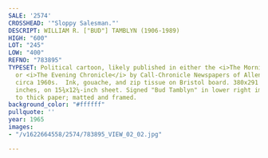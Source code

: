 ```yaml
---
SALE: '2574'
CROSSHEAD: '"Sloppy Salesman."'
DESCRIPT: WILLIAM R. ["BUD"] TAMBLYN (1906-1989)
HIGH: "600"
LOT: "245"
LOW: "400"
REFNO: "783895"
TYPESET: Political cartoon, likely published in either the <i>The Morning Call</i>
  or <i>The Evening Chronicle</i> by Call-Chronicle Newspapers of Allentown, Pennsylvania,
  circa 1960s.  Ink, gouache, and zip tissue on Bristol board. 380x291 mm; 15¼x11½
  inches, on 15¾x12¼-inch sheet. Signed "Bud Tamblyn" in lower right image. Hinged
  to thick paper; matted and framed.
background_color: "#ffffff"
pullquote: ''
year: 1965
images:
- "/v1622664558/2574/783895_VIEW_02_02.jpg"

---
```

